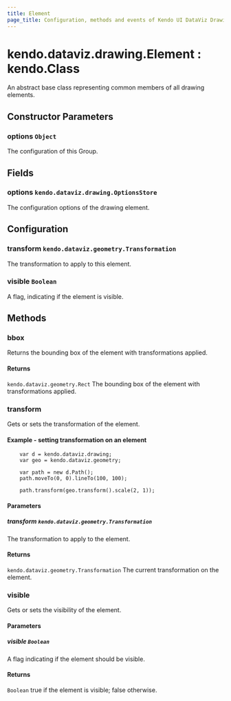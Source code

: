 ```yaml
---
title: Element
page_title: Configuration, methods and events of Kendo UI DataViz Drawing Element
---
```


# kendo.dataviz.drawing.Element : kendo.Class

An abstract base class representing common members of all drawing elements.

## Constructor Parameters

### options `Object`
The configuration of this Group.

## Fields

### options `kendo.dataviz.drawing.OptionsStore`
The configuration options of the drawing element.

## Configuration

### transform `kendo.dataviz.geometry.Transformation`
The transformation to apply to this element.

### visible `Boolean`
A flag, indicating if the element is visible.

## Methods

### bbox
Returns the bounding box of the element with transformations applied.

#### Returns
`kendo.dataviz.geometry.Rect` The bounding box of the element with transformations applied.


### transform
Gets or sets the transformation of the element.

#### Example - setting transformation on an element
        var d = kendo.dataviz.drawing;
        var geo = kendo.dataviz.geometry;

        var path = new d.Path();
        path.moveTo(0, 0).lineTo(100, 100);

        path.transform(geo.transform().scale(2, 1));

#### Parameters

##### transform `kendo.dataviz.geometry.Transformation`
The transformation to apply to the element.

#### Returns
`kendo.dataviz.geometry.Transformation` The current transformation on the element.


### visible
Gets or sets the visibility of the element.

#### Parameters

##### visible `Boolean`
A flag indicating if the element should be visible.

#### Returns
`Boolean` true if the element is visible; false otherwise.

